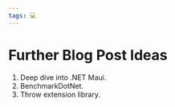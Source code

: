 ```yaml
---
tags: 💻
---
```


# Further Blog Post Ideas

1. Deep dive into .NET Maui.
2. BenchmarkDotNet.
3. Throw extension library.